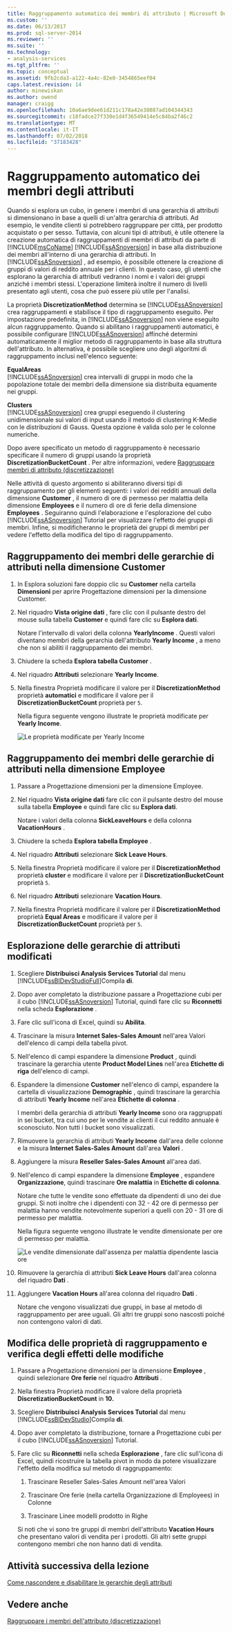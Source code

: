 ```yaml
---
title: Raggruppamento automatico dei membri di attributo | Microsoft Docs
ms.custom: ''
ms.date: 06/13/2017
ms.prod: sql-server-2014
ms.reviewer: ''
ms.suite: ''
ms.technology:
- analysis-services
ms.tgt_pltfrm: ''
ms.topic: conceptual
ms.assetid: 9fb2cda3-a122-4a4c-82e0-3454865eef04
caps.latest.revision: 14
author: minewiskan
ms.author: owend
manager: craigg
ms.openlocfilehash: 10a6ae9dee61d211c178a42e38087ad104344343
ms.sourcegitcommit: c18fadce27f330e1d4f36549414e5c84ba2f46c2
ms.translationtype: MT
ms.contentlocale: it-IT
ms.lasthandoff: 07/02/2018
ms.locfileid: "37183428"
---
```

# <a name="automatically-grouping-attribute-members"></a>Raggruppamento automatico dei membri degli attributi
  Quando si esplora un cubo, in genere i membri di una gerarchia di attributi si dimensionano in base a quelli di un'altra gerarchia di attributi. Ad esempio, le vendite clienti si potrebbero raggruppare per città, per prodotto acquistato o per sesso. Tuttavia, con alcuni tipi di attributi, è utile ottenere la creazione automatica di raggruppamenti di membri di attributi da parte di [!INCLUDE[msCoName](../includes/msconame-md.md)] [!INCLUDE[ssASnoversion](../includes/ssasnoversion-md.md)] in base alla distribuzione dei membri all'interno di una gerarchia di attributi. In [!INCLUDE[ssASnoversion](../includes/ssasnoversion-md.md)] , ad esempio, è possibile ottenere la creazione di gruppi di valori di reddito annuale per i clienti. In questo caso, gli utenti che esplorano la gerarchia di attributi vedranno i nomi e i valori dei gruppi anziché i membri stessi. L'operazione limiterà inoltre il numero di livelli presentato agli utenti, cosa che può essere più utile per l'analisi.  
  
 La proprietà **DiscretizationMethod** determina se [!INCLUDE[ssASnoversion](../includes/ssasnoversion-md.md)] crea raggruppamenti e stabilisce il tipo di raggruppamento eseguito. Per impostazione predefinita, in [!INCLUDE[ssASnoversion](../includes/ssasnoversion-md.md)] non viene eseguito alcun raggruppamento. Quando si abilitano i raggruppamenti automatici, è possibile configurare [!INCLUDE[ssASnoversion](../includes/ssasnoversion-md.md)] affinché determini automaticamente il miglior metodo di raggruppamento in base alla struttura dell'attributo. In alternativa, è possibile scegliere uno degli algoritmi di raggruppamento inclusi nell'elenco seguente:  
  
 **EqualAreas**  
 [!INCLUDE[ssASnoversion](../includes/ssasnoversion-md.md)] crea intervalli di gruppi in modo che la popolazione totale dei membri della dimensione sia distribuita equamente nei gruppi.  
  
 **Clusters**  
 [!INCLUDE[ssASnoversion](../includes/ssasnoversion-md.md)] crea gruppi eseguendo il clustering unidimensionale sui valori di input usando il metodo di clustering K-Medie con le distribuzioni di Gauss. Questa opzione è valida solo per le colonne numeriche.  
  
 Dopo avere specificato un metodo di raggruppamento è necessario specificare il numero di gruppi usando la proprietà **DiscretizationBucketCount** . Per altre informazioni, vedere [Raggruppare membri di attributo &#40;discretizzazione&#41;](multidimensional-models/attribute-properties-group-attribute-members.md)  
  
 Nelle attività di questo argomento si abiliteranno diversi tipi di raggruppamento per gli elementi seguenti: i valori dei redditi annuali della dimensione **Customer** , il numero di ore di permesso per malattia della dimensione **Employees** e il numero di ore di ferie della dimensione **Employees** . Seguiranno quindi l'elaborazione e l'esplorazione del cubo [!INCLUDE[ssASnoversion](../includes/ssasnoversion-md.md)] Tutorial per visualizzare l'effetto dei gruppi di membri. Infine, si modificheranno le proprietà dei gruppi di membri per vedere l'effetto della modifica del tipo di raggruppamento.  
  
## <a name="grouping-attribute-hierarchy-members-in-the-customer-dimension"></a>Raggruppamento dei membri delle gerarchie di attributi nella dimensione Customer  
  
1.  In Esplora soluzioni fare doppio clic su **Customer** nella cartella **Dimensioni** per aprire Progettazione dimensioni per la dimensione Customer.  
  
2.  Nel riquadro **Vista origine dati** , fare clic con il pulsante destro del mouse sulla tabella **Customer** e quindi fare clic su **Esplora dati**.  
  
     Notare l'intervallo di valori della colonna **YearlyIncome** . Questi valori diventano membri della gerarchia dell'attributo **Yearly Income** , a meno che non si abiliti il raggruppamento dei membri.  
  
3.  Chiudere la scheda **Esplora tabella Customer** .  
  
4.  Nel riquadro **Attributi** selezionare **Yearly Income**.  
  
5.  Nella finestra Proprietà modificare il valore per il **DiscretizationMethod** proprietà **automatici** e modificare il valore per il **DiscretizationBucketCount** proprietà per `5`.  
  
     Nella figura seguente vengono illustrate le proprietà modificate per **Yearly Income**.  
  
     ![Le proprietà modificate per Yearly Income](../../2014/tutorials/media/l4-discretizationmethod-1.gif "proprietà modificate per Yearly Income")  
  
## <a name="grouping-attribute-hierarchy-members-in-the-employee-dimension"></a>Raggruppamento dei membri delle gerarchie di attributi nella dimensione Employee  
  
1.  Passare a Progettazione dimensioni per la dimensione Employee.  
  
2.  Nel riquadro **Vista origine dati** fare clic con il pulsante destro del mouse sulla tabella **Employee** e quindi fare clic su **Esplora dati**.  
  
     Notare i valori della colonna **SickLeaveHours** e della colonna **VacationHours** .  
  
3.  Chiudere la scheda **Esplora tabella Employee** .  
  
4.  Nel riquadro **Attributi** selezionare **Sick Leave Hours**.  
  
5.  Nella finestra Proprietà modificare il valore per il **DiscretizationMethod** proprietà **cluster** e modificare il valore per il **DiscretizationBucketCount** proprietà `5`.  
  
6.  Nel riquadro **Attributi** selezionare **Vacation Hours**.  
  
7.  Nella finestra Proprietà modificare il valore per il **DiscretizationMethod** proprietà **Equal Areas** e modificare il valore per il **DiscretizationBucketCount** proprietà per `5`.  
  
## <a name="browsing-the-modified-attribute-hierarchies"></a>Esplorazione delle gerarchie di attributi modificati  
  
1.  Scegliere **Distribuisci Analysis Services Tutorial** dal menu [!INCLUDE[ssBIDevStudioFull](../includes/ssbidevstudiofull-md.md)]Compila **di**.  
  
2.  Dopo aver completato la distribuzione passare a Progettazione cubi per il cubo [!INCLUDE[ssASnoversion](../includes/ssasnoversion-md.md)] Tutorial, quindi fare clic su **Riconnetti** nella scheda **Esplorazione** .  
  
3.  Fare clic sull'icona di Excel, quindi su **Abilita**.  
  
4.  Trascinare la misura **Internet Sales-Sales Amount** nell'area Valori dell'elenco di campi della tabella pivot.  
  
5.  Nell'elenco di campi espandere la dimensione **Product** , quindi trascinare la gerarchia utente **Product Model Lines** nell'area **Etichette di riga** dell'elenco di campi.  
  
6.  Espandere la dimensione **Customer** nell'elenco di campi, espandere la cartella di visualizzazione **Demographic** , quindi trascinare la gerarchia di attributi **Yearly Income** nell'area **Etichette di colonna** .  
  
     I membri della gerarchia di attributi **Yearly Income** sono ora raggruppati in sei bucket, tra cui uno per le vendite ai clienti il cui reddito annuale è sconosciuto. Non tutti i bucket sono visualizzati.  
  
7.  Rimuovere la gerarchia di attributi **Yearly Income** dall'area delle colonne e la misura **Internet Sales-Sales Amount** dall'area **Valori** .  
  
8.  Aggiungere la misura **Reseller Sales-Sales Amount** all'area dati.  
  
9. Nell'elenco di campi espandere la dimensione **Employee** , espandere **Organizzazione**, quindi trascinare **Ore malattia** in **Etichette di colonna**.  
  
     Notare che tutte le vendite sono effettuate da dipendenti di uno dei due gruppi. Si noti inoltre che i dipendenti con 32 - 42 ore di permesso per malattia hanno vendite notevolmente superiori a quelli con 20 - 31 ore di permesso per malattia.  
  
     Nella figura seguente vengono illustrate le vendite dimensionate per ore di permesso per malattia.  
  
     ![Le vendite dimensionate dall'assenza per malattia dipendente lascia ore](../../2014/tutorials/media/l4-discretizationmethod-2.gif "vendite dimensionate dall'assenza per malattia dipendente lascia ore")  
  
10. Rimuovere la gerarchia di attributi **Sick Leave Hours** dall'area colonna del riquadro **Dati** .  
  
11. Aggiungere **Vacation Hours** all'area colonna del riquadro **Dati** .  
  
     Notare che vengono visualizzati due gruppi, in base al metodo di raggruppamento per aree uguali. Gli altri tre gruppi sono nascosti poiché non contengono valori di dati.  
  
## <a name="modifying-grouping-properties-and-reviewing-the-effect-of-the-changes"></a>Modifica delle proprietà di raggruppamento e verifica degli effetti delle modifiche  
  
1.  Passare a Progettazione dimensioni per la dimensione **Employee** , quindi selezionare **Ore ferie** nel riquadro **Attributi** .  
  
2.  Nella finestra Proprietà modificare il valore della proprietà **DiscretizationBucketCount** in **10.**  
  
3.  Scegliere **Distribuisci Analysis Services Tutorial** dal menu [!INCLUDE[ssBIDevStudio](../includes/ssbidevstudio-md.md)]Compila **di**.  
  
4.  Dopo aver completato la distribuzione, tornare a Progettazione cubi per il cubo [!INCLUDE[ssASnoversion](../includes/ssasnoversion-md.md)] Tutorial.  
  
5.  Fare clic su **Riconnetti** nella scheda **Esplorazione** , fare clic sull'icona di Excel, quindi ricostruire la tabella pivot in modo da potere visualizzare l'effetto della modifica sul metodo di raggruppamento:  
  
    1.  Trascinare Reseller Sales-Sales Amount nell'area Valori  
  
    2.  Trascinare Ore ferie (nella cartella Organizzazione di Employees) in Colonne  
  
    3.  Trascinare Linee modelli prodotto in Righe  
  
     Si noti che vi sono tre gruppi di membri dell'attributo **Vacation Hours** che presentano valori di vendita per i prodotti. Gli altri sette gruppi contengono membri che non hanno dati di vendita.  
  
## <a name="next-task-in-lesson"></a>Attività successiva della lezione  
 [Come nascondere e disabilitare le gerarchie degli attributi](../analysis-services/lesson-4-4-hiding-and-disabling-attribute-hierarchies.md)  
  
## <a name="see-also"></a>Vedere anche  
 [Raggruppare i membri dell'attributo &#40;discretizzazione&#41;](multidimensional-models/attribute-properties-group-attribute-members.md)  
  
  
